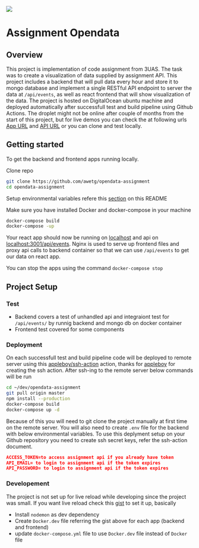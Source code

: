 ![](https://github.com/awetg/opendata-assignment/workflows/test_and_deploy/badge.svg)

# Assignment Opendata

## Overview

This project is implementation of code assignment from 3UAS. The task was to create a visualization of data supplied by assignment API. This project includes a backend that will pull data every hour and store it to mongo database and implement a single RESTful API endpoint to server the data at `/api/events`, as well as react frontend that will show visualization of the data. The project is hosted on DigitalOcean ubuntu machine and deployed automatically after successfull test and build pipeline using Github Actions. The droplet might not be online after couple of months from the start of this project, but for live demos you can check the at following urls [App URL](142.93.104.153) and [API URL](http://142.93.104.153:3001/api/events) or you can clone and test locally.

## Getting started

To get the backend and frontend apps running locally.

Clone repo

```sh
git clone https://github.com/awetg/opendata-assignment
cd opendata-assignment
```

Setup environmental variables refere this [section](#Deployment) on this README

Make sure you have installed Docker and docker-compose in your machine

```sh
docker-compose build
docker-compose -up
```

Your react app should now be running on [localhost](http://localhost) and api on [localhost:3001/api/events](http://localhost:3001/api/events). Nginx is used to serve up frontend files and proxy api calls to backend container so that we can use `/api/events` to get our data on react app.

You can stop the apps using the command `docker-compose stop`

## Project Setup

### Test

- Backend covers a test of unhandled api and integraiont test for `/api/events/` by runnig backend and mongo db on docker container
- Frontend test covered for some components

### Deployment

On each successfull test and build pipeline code will be deployed to remote server using this [appleboy/ssh-action](https://github.com/appleboy/ssh-action) action, thanks for [appleboy](https://github.com/appleboy) for creating the ssh action. After ssh-ing to the remote server below commands will be run

```sh
cd ~/dev/opendata-assignment
git pull origin master
npm install --production
docker-compose build
docker-compose up -d
```

Because of this you will need to git clone the project manually at first time on the remote server. You will also need to create `.env` file for the backend with below environmental variables. To use this deplyment setup on your Github repository you need to create ssh secret keys, refer the ssh-action document.

```json
ACCESS_TOKEN=to access assignment api if you already have token
API_EMAIL= to login to assignment api if the token expires
API_PASSWORD= to login to assignment api if the token expires
```

### Developement

The project is not set up for live reload while developing since the project was small. If you want live reload check this [gist](https://gist.github.com/ksmithut/e126f7ddb40b760487a17e8b569a77b5) to set it up, basically

- Install `nodemon` as dev dependency
- Create `Docker.dev` file referring the gist above for each app (backend and frontend)
- update `docker-compose.yml` file to use `Docker.dev` file instead of `Docker` file
